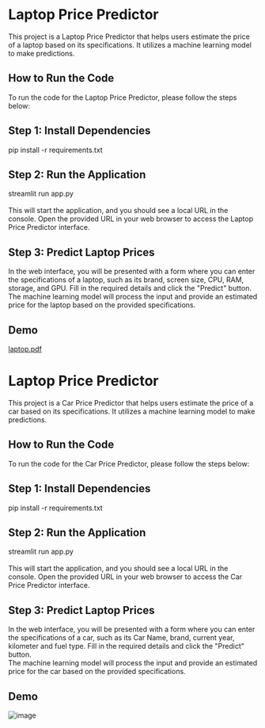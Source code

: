 # Laptop Price Predictor <br />
This project is a Laptop Price Predictor that helps users estimate the price of a laptop based on its specifications. It utilizes a machine learning model to make predictions.<br />

## How to Run the Code <br />
To run the code for the Laptop Price Predictor, please follow the steps below: <br />
## Step 1: Install Dependencies <br />
pip install -r requirements.txt <br />
## Step 2: Run the Application <br/>
streamlit run app.py <br/>
<br/>
This will start the application, and you should see a local URL in the console. Open the provided URL in your web browser to access the Laptop Price Predictor interface. <br />
## Step 3: Predict Laptop Prices <br/>
In the web interface, you will be presented with a form where you can enter the specifications of a laptop, such as its brand, screen size, CPU, RAM, storage, and GPU. Fill in the required details and click the "Predict" button. <br />
The machine learning model will process the input and provide an estimated price for the laptop based on the provided specifications.<br/>

## Demo <br/>


[laptop.pdf](https://github.com/AJITKUMAR130012/Machine_Learning_Project/files/11771134/laptop.pdf) <br/>

# Laptop Price Predictor <br />

This project is a Car Price Predictor that helps users estimate the price of a car based on its specifications. It utilizes a machine learning model to make predictions.<br />

## How to Run the Code <br />
To run the code for the Car Price Predictor, please follow the steps below: <br />
## Step 1: Install Dependencies <br />
pip install -r requirements.txt <br />
## Step 2: Run the Application <br/>
streamlit run app.py <br/>
<br/>
This will start the application, and you should see a local URL in the console. Open the provided URL in your web browser to access the Car Price Predictor interface. <br />
## Step 3: Predict Laptop Prices <br/>
In the web interface, you will be presented with a form where you can enter the specifications of a car, such as its Car Name, brand, current year, kilometer and fuel type. Fill in the required details and click the "Predict" button. <br />
The machine learning model will process the input and provide an estimated price for the car based on the provided specifications.<br/>

## Demo <br/>

![image](https://github.com/AJITKUMAR130012/Machine_Learning_Project/assets/60688738/ba801cc8-beef-44be-979b-73570b5c5feb)








